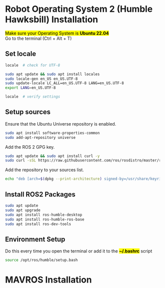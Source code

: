 # Robot Operating System 2 (Humble Hawksbill) Installation
<mark>Make sure your Operating System is **Ubuntu 22.04**</mark> <br>
Go to the terminal (Ctrl + Alt + T)

## Set locale
```sh
locale  # check for UTF-8

sudo apt update && sudo apt install locales
sudo locale-gen en_US en_US.UTF-8
sudo update-locale LC_ALL=en_US.UTF-8 LANG=en_US.UTF-8
export LANG=en_US.UTF-8

locale  # verify settings
```

## Setup sources
Ensure that the Ubuntu Universe repository is enabled.
```sh
sudo apt install software-properties-common
sudo add-apt-repository universe
```
Add the ROS 2 GPG key.
```sh
sudo apt update && sudo apt install curl -y
sudo curl -sSL https://raw.githubusercontent.com/ros/rosdistro/master/ros.key -o /usr/share/keyrings/ros-archive-keyring.gpg
```
Add the repository to your sources list.
```sh
echo "deb [arch=$(dpkg --print-architecture) signed-by=/usr/share/keyrings/ros-archive-keyring.gpg] http://packages.ros.org/ros2/ubuntu $(. /etc/os-release && echo $UBUNTU_CODENAME) main" | sudo tee /etc/apt/sources.list.d/ros2.list > /dev/null
```

## Install ROS2 Packages
```sh
sudo apt update
sudo apt upgrade
sudo apt install ros-humble-desktop
sudo apt install ros-humble-ros-base
sudo apt install ros-dev-tools
```

## Environment Setup 
Do this every time you open the terminal or add it to the <mark>**~/.bashrc**</mark> script
```sh
source /opt/ros/humble/setup.bash
```

# MAVROS Installation
